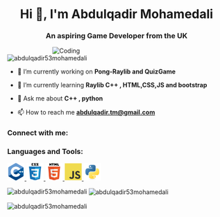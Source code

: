 
<h1 align="center">Hi 👋, I'm Abdulqadir Mohamedali</h1>
<h3 align="center">An aspiring Game Developer from the UK</h3>
<img align="right" alt="Coding" width="400" src="https://media.tenor.com/2uyENRmiUt0AAAAC/coding.gif">


<p align="left"> <img src="https://komarev.com/ghpvc/?username=abdulqadir53mohamedali&label=Profile%20views&color=0e75b6&style=flat" alt="abdulqadir53mohamedali" /> </p>

- 🔭 I’m currently working on **Pong-Raylib and QuizGame**

- 🌱 I’m currently learning **Raylib C++ , HTML,CSS,JS and bootstrap**

- 💬 Ask me about **C++ , python**

- 📫 How to reach me **abdulqadir.tm@gmail.com**

<h3 align="left">Connect with me:</h3>
<p align="left">
</p>

<h3 align="left">Languages and Tools:</h3>
<p align="left"> <a href="https://www.w3schools.com/cpp/" target="_blank" rel="noreferrer"> <img src="https://raw.githubusercontent.com/devicons/devicon/master/icons/cplusplus/cplusplus-original.svg" alt="cplusplus" width="40" height="40"/> </a> <a href="https://www.w3schools.com/css/" target="_blank" rel="noreferrer"> <img src="https://raw.githubusercontent.com/devicons/devicon/master/icons/css3/css3-original-wordmark.svg" alt="css3" width="40" height="40"/> </a> <a href="https://www.w3.org/html/" target="_blank" rel="noreferrer"> <img src="https://raw.githubusercontent.com/devicons/devicon/master/icons/html5/html5-original-wordmark.svg" alt="html5" width="40" height="40"/> </a> <a href="https://developer.mozilla.org/en-US/docs/Web/JavaScript" target="_blank" rel="noreferrer"> <img src="https://raw.githubusercontent.com/devicons/devicon/master/icons/javascript/javascript-original.svg" alt="javascript" width="40" height="40"/> </a> <a href="https://www.python.org" target="_blank" rel="noreferrer"> <img src="https://raw.githubusercontent.com/devicons/devicon/master/icons/python/python-original.svg" alt="python" width="40" height="40"/> </a> </p>

<p><img align="left" src="https://github-readme-stats.vercel.app/api/top-langs?username=abdulqadir53mohamedali&show_icons=true&locale=en&layout=compact" alt="abdulqadir53mohamedali" /></p>

<p>&nbsp;<img align="center" src="https://github-readme-stats.vercel.app/api?username=abdulqadir53mohamedali&show_icons=true&locale=en" alt="abdulqadir53mohamedali" /></p>

<p><img align="center" src="https://github-readme-streak-stats.herokuapp.com/?user=abdulqadir53mohamedali&" alt="abdulqadir53mohamedali" /></p>
